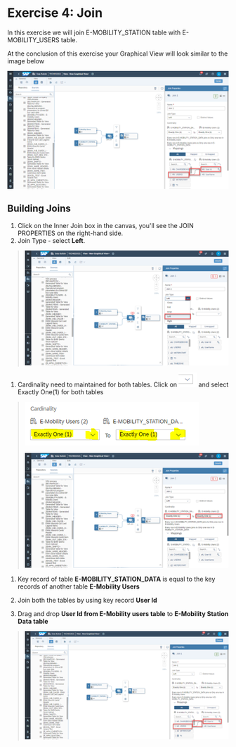 # Exercise 4: Join

In this exercise we will join E-MOBILITY_STATION table with E-MOBILITY_USERS table.

At the conclusion of this exercise your Graphical View will look similar to the image below

![](Images/joinimage/image5.png)



## **Building Joins**

1.  Click on the Inner Join box in the canvas, you'll see the JOIN PROPERTIES on the right-hand side.
2.  Join Type - select **Left**.

> ![](Images/joinimage/image1.png)

1.  Cardinality need to maintained for both tables. Click on ![](Images/joinimage/image2.png) and select Exactly One(1) for both tables

> ![](Images/joinimage/image3.png)
>
> ![](Images/joinimage/image4.png)

1.  Key record of table **E-MOBILITY_STATION_DATA** is equal to the key records of another table **E-Mobility Users**

2.  Join both the tables by using key record **User Id**

3.  Drag and drop **User Id from E-Mobility users table** to **E-Mobility Station Data table**

> ![](Images/joinimage/image5.png)
